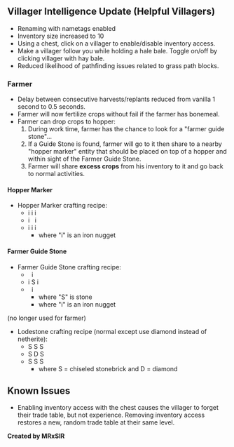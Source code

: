 ## Villager Intelligence Update (Helpful Villagers)
- Renaming with nametags enabled
- Inventory size increased to 10
- Using a chest, click on a villager to enable/disable inventory access.
- Make a villager follow you while holding a hale bale. Toggle on/off by clicking villager with hay bale.
- Reduced likelihood of pathfinding issues related to grass path blocks.


### Farmer
- Delay between consecutive harvests/replants reduced from vanilla 1 second to 0.5 seconds.
- Farmer will now fertilize crops without fail if the farmer has bonemeal.
- Farmer can drop crops to hopper:
  1. During work time, farmer has the chance to look for a "farmer guide stone"...
  2. If a Guide Stone is found, farmer will go to it then share to a nearby "hopper marker" entity that should be placed on top of a hopper and within sight of the Farmer Guide Stone.
  3. Farmer will share **excess crops** from his inventory to it and go back to normal activities.
   
#### Hopper Marker
- Hopper Marker crafting recipe:
   - i&nbsp;i&nbsp;i
   - i&nbsp;&nbsp;&nbsp;i
   - i&nbsp;i&nbsp;i
      - where "i" is an iron nugget

#### Farmer Guide Stone
- Farmer Guide Stone crafting recipe:
   - &nbsp;&nbsp;i&nbsp;&nbsp;
   - i&nbsp;S&nbsp;i
   - &nbsp;&nbsp;i&nbsp;&nbsp;
      - where "S" is stone
      - where "i" is an iron nugget

(no longer used for farmer)
- Lodestone crafting recipe (normal except use diamond instead of netherite):
   - S&nbsp;S&nbsp;S
  - S&nbsp;D&nbsp;S
  - S&nbsp;S&nbsp;S
      - where S = chiseled stonebrick and D = diamond


## Known Issues
- Enabling inventory access with the chest causes the villager to forget their trade table, but not experience. Removing inventory access restores a new, random trade table at their same level.

**Created by MRxSIR**